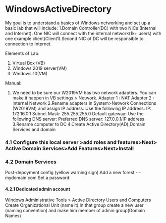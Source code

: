 # WindowsActiveDirectory

My goal is to understand a basics of Windows networking and set up a basic lab that will include:
1.Domain Controller(DC) with two NICs (Internal and Internet).
One NIC will connect with the internal network(1k+ users) with one example client(Client1).Second NIC of DC will be responsible to connection to Internet.

 Elements of Lab:

 1. Virtual Box (VB)
 2. Windows 2019 server(VM)
 3. Windows 10(VM)

Manual:

1. We need to be sure our W2019VM has two network adapters. You can make it happen in VB settings > Network.
Adapter 1 : NAT
Adapter 2 : Internal Network
2.Rename adapters in System>Network Connections (W2019VM) and assign IP address.
Use the following IP address:
IP: 172.16.0.1
Subnet Mask: 255.255.255.0
Default gateway: <empty>
Use the following DNS server:
Preferred DNS server: 127.0.0.1/IP address
3.Rename computer to DC
4.Create Active Directory(AD),Domain Services
and domain

### 4.1 Configure this local server >add roles and features>Next> Active Domain Services>Add Features>Next>Install

### 4.2 Domain Services

  Post-depoyment config (yellow warning sign)
    Add a new forest - - mydomain.com
    Set a password

#### 4.2.1 Dedicated admin account

Windows Administrative Tools > Active Directory Users and Computers
Create Organizational Unit (name it)
In that group create a new user (naming convention) and make him member of admin group(Domain Names)
